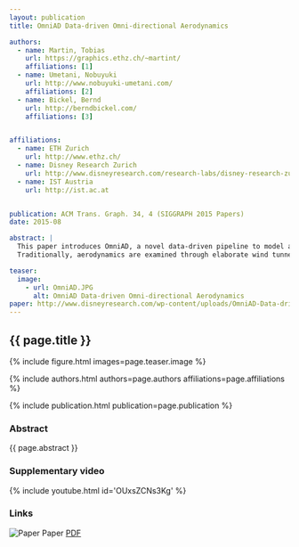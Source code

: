 ```yaml
---
layout: publication
title: OmniAD Data-driven Omni-directional Aerodynamics

authors: 
  - name: Martin, Tobias
    url: https://graphics.ethz.ch/~martint/
    affiliations: [1]
  - name: Umetani, Nobuyuki
    url: http://www.nobuyuki-umetani.com/
    affiliations: [2]
  - name: Bickel, Bernd
    url: http://berndbickel.com/
    affiliations: [3]


affiliations:
  - name: ETH Zurich
    url: http://www.ethz.ch/
  - name: Disney Research Zurich
    url: http://www.disneyresearch.com/research-labs/disney-research-zurich/
  - name: IST Austria
    url: http://ist.ac.at


publication: ACM Trans. Graph. 34, 4 (SIGGRAPH 2015 Papers)
date: 2015-08

abstract: |
  This paper introduces OmniAD, a novel data-driven pipeline to model and acquire the aerodynamics of three-dimensional rigid objects. 
  Traditionally, aerodynamics are examined through elaborate wind tunnel experiments or expensive fluid dynamics computations, and are only measured for a small number of discrete wind directions. OmniAD allows the evaluation of aerodynamic forces, such as drag and lift, for any incoming wind direction using a novel representation based on spherical harmonics. Our data-driven technique acquires the aerodynamic properties of an object simply by capturing its falling motion using a single camera. Once model parameters are estimated, OmniAD enables realistic real-time simulation of rigid bodies, such as the tumbling and gliding of leaves, without simulating the surrounding air. In addition, we propose an intuitive user interface based on OmniAD to interactively design three-dimensional kites that actually fly. Various non-traditional kites were designed to demonstrate the physical validity of our model.

teaser:
  image:
    - url: OmniAD.JPG
      alt: OmniAD Data-driven Omni-directional Aerodynamics
paper: http://www.disneyresearch.com/wp-content/uploads/OmniAD-Data-driven-Omni-directional-Aerodynamics-Paper.pdf
---
```


## {{ page.title }}

{% include figure.html images=page.teaser.image %}

{% include authors.html authors=page.authors affiliations=page.affiliations %}

{% include publication.html publication=page.publication %}

### Abstract

{{ page.abstract }}

### Supplementary video

{% include youtube.html id='OUxsZCNs3Kg' %}

### Links

![Paper](paper.jpg) Paper [PDF]({{page.paper}})

